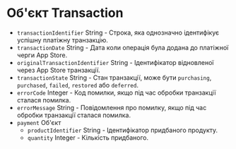 # Об'єкт Transaction

* `transactionIdentifier` String - Строка, яка однозначно ідентифікує успішну платіжну транзакцію.
* `transactionDate` String - Дата коли операція була додана до платіжної черги App Store.
* `originalTransactionIdentifier` String - Ідентифікатор відновленої через App Store транзакції.
* `transactionState` String - Стан транзакції, може бути `purchasing`, `purchased`, `failed`, `restored` або `deferred`.
* `errorCode` Integer - Код помилки, якщо під час обробки транзакції сталася помилка.
* `errorMessage` String - Повідомлення про помилку, якщо під час обробки транзакції сталася помилка.
* `payment` Об'єкт 
  * `productIdentifier` String - Ідентифікатор придбаного продукту.
  * `quantity` Integer - Кількість придбаного.